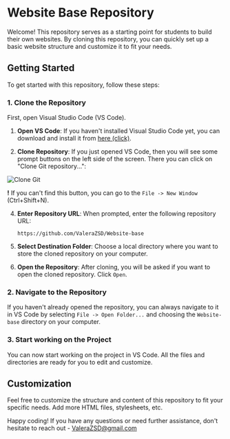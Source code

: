 # Website Base Repository

Welcome! This repository serves as a starting point for students to build their own websites.
By cloning this repository, you can quickly set up a basic website structure and customize it to fit your needs.

## Getting Started

To get started with this repository, follow these steps:

### 1. Clone the Repository

First, open Visual Studio Code (VS Code).

1. **Open VS Code**: If you haven't installed Visual Studio Code yet, you can download and install it from [here (click)](https://code.visualstudio.com/Download).

2. **Clone Repository**: If you just opened VS Code, then you will see some prompt buttons on the left side of the screen.
There you can click on "Clone Git repository...":

![Clone Git](https://github.com/ValeraZSD/Website-base/assets/48602572/5e25a6e1-8847-429c-8ef1-8f95143b6cc6)

**!** If you can't find this button, you can go to the `File -> New Window` (Ctrl+Shift+N).

4. **Enter Repository URL**: When prompted, enter the following repository URL:

    ```
    https://github.com/ValeraZSD/Website-base
    ```

5. **Select Destination Folder**: Choose a local directory where you want to store the cloned repository on your computer.

6. **Open the Repository**: After cloning, you will be asked if you want to open the cloned repository. Click `Open`.

### 2. Navigate to the Repository

If you haven't already opened the repository, you can always navigate to it in VS Code by selecting `File -> Open Folder...` and choosing the `Website-base` directory on your computer.

### 3. Start working on the Project

You can now start working on the project in VS Code. All the files and directories are ready for you to edit and customize.

## Customization

Feel free to customize the structure and content of this repository to fit your specific needs. Add more HTML files, stylesheets, etc.

Happy coding! If you have any questions or need further assistance, don't hesitate to reach out - ValeraZSD@gmail.com
